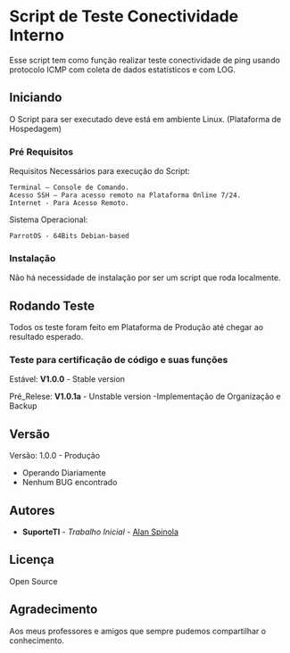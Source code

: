 # Script de Teste Conectividade Interno

Esse script tem como função realizar teste conectividade de ping usando protocolo ICMP com coleta de dados estatísticos e com LOG.

## Iniciando

O Script para ser executado deve está em ambiente Linux. (Plataforma de Hospedagem)

### Pré Requisitos

Requisitos Necessários para execução do Script:
```
Terminal – Console de Comando.
Acesso SSH – Para acesso remoto na Plataforma Online 7/24.
Internet - Para Acesso Remoto.
```

Sistema Operacional:
```
ParrotOS - 64Bits Debian-based
```

### Instalação

Não há necessidade de instalação por ser um script que roda localmente.

## Rodando Teste

Todos os teste foram feito em Plataforma de Produção até chegar ao resultado esperado.

### Teste para certificação de código e suas funções

Estável:
**V1.0.0** -  Stable version

Pré_Relese:
**V1.0.1a** - Unstable version
-Implementação de Organização e Backup

## Versão

Versão: 1.0.0 - Produção
* Operando Diariamente
* Nenhum BUG encontrado

## Autores

* **SuporteTI** - *Trabalho Inicial* - [Alan Spinola](https://www.alanspinola.store)

## Licença

Open Source

## Agradecimento

Aos meus professores e amigos que sempre pudemos compartilhar o conhecimento.
